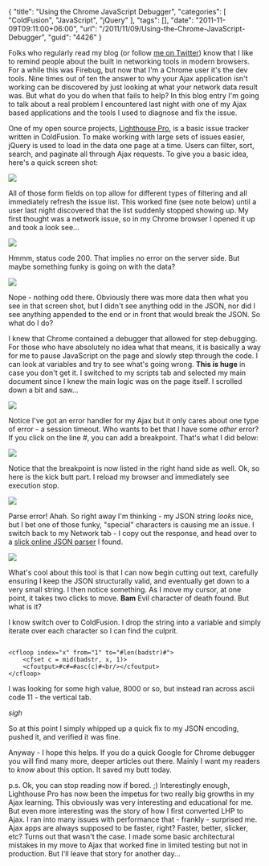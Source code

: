 {
	"title": "Using the Chrome JavaScript Debugger",
	"categories": [
		"ColdFusion",
		"JavaScript",
		"jQuery"
	],
	"tags": [],
	"date": "2011-11-09T09:11:00+06:00",
	"url": "/2011/11/09/Using-the-Chrome-JavaScript-Debugger",
	"guid": "4426"
}

Folks who regularly read my blog (or follow <a href="http://twitter.com/cfjedimaster">me on Twitter</a>) know that I like to remind people about the built in networking tools in modern browsers. For a while this was Firebug, but now that I'm a Chrome user it's the dev tools. Nine times out of ten the answer to why your Ajax application isn't working can be discovered by just looking at what your network data result was. But what do you do when that fails to help? In this blog entry I'm going to talk about a real problem I encountered last night with one of my Ajax based applications and the tools I used to diagnose and fix the issue.
<!--more-->
<p>

One of my open source projects, <a href="http://lighthousepro.riaforge.org">Lighthouse Pro</a>, is a basic issue tracker written in ColdFusion. To make working with large sets of issues easier, jQuery is used to load in the data one page at a time. Users can filter, sort, search, and paginate all through Ajax requests. To give you a basic idea, here's a quick screen shot:

<p>

<img src="http://www.raymondcamden.com/images/ScreenClip218.png" />

<p>

All of those form fields on top allow for different types of filtering and all immediately refresh the issue list. This worked fine (see note below) until a user last night discovered that the list suddenly stopped showing up. My first thought was a network issue, so in my Chrome browser I opened it up and took a look see...

<p>

<img src="http://www.coldfusionjedi.com/images/ScreenClip219.png" />

<p>

Hmmm, status code 200. That implies no error on the server side. But maybe something funky is going on with the data? 

<p>

<img src="http://www.coldfusionjedi.com/images/ScreenClip220.png" />

<p>

Nope - nothing odd there. Obviously there was more data then what you see in that screen shot, but I didn't see anything odd in the JSON, nor did I see anything appended to the end or in front that would break the JSON. So what do I do?

<p>

I knew that Chrome contained a debugger that allowed for step debugging. For those who have absolutely no idea what that means, it is basically a way for me to pause JavaScript on the page and slowly step through the code. I can look at variables and try to see what's going wrong. <b>This is huge</b> in case you don't get it. I switched to my scripts tab and selected my main document since I knew the main logic was on the page itself. I scrolled down a bit and saw...

<p>

<img src="http://www.coldfusionjedi.com/images/ScreenClip222.png" />

<p>

Notice I've got an error handler for my Ajax but it only cares about one type of error - a session timeout. Who wants to bet that I have some <i>other</i> error? If you click on the line #, you can add a breakpoint. That's what I did below:

<p>

<img src="http://www.coldfusionjedi.com/images/ScreenClip223.png" />

<p>

Notice that the breakpoint is now listed in the right hand side as well. Ok, so here is the kick butt part. I reload my browser and immediately see execution stop.

<p>

<img src="http://www.coldfusionjedi.com/images/ScreenClip224.png" />

<p>

Parse error! Ahah. So right away I'm thinking - my JSON string <i>looks</i> nice, but I bet one of those funky, "special" characters is causing me an issue. I switch back to my Network tab - I copy out the response, and head over to a <a href="http://json.parser.online.fr/">slick online JSON parser</a> I found. 

<p>

<img src="http://www.coldfusionjedi.com/images/ScreenClip225.png" />

<p>

What's cool about this tool is that I can now begin cutting out text, carefully ensuring I keep the JSON structurally valid, and eventually get down to a very small string. I then notice something. As I move my cursor, at one point, it takes two clicks to move. <b>Bam</b> Evil character of death found. But what is it? 

<p>

I know switch over to ColdFusion. I drop the string into a variable and simply iterate over each character so I can find the culprit.

<p>

<code>
&lt;cfloop index="x" from="1" to="#len(badstr)#"&gt;
	&lt;cfset c = mid(badstr, x, 1)&gt;
	&lt;cfoutput&gt;#c#=#asc(c)#&lt;br/&gt;&lt;/cfoutput&gt;
&lt;/cfloop&gt;
</code>

<p>

I was looking for some high value, 8000 or so, but instead ran across ascii code 11 - the vertical tab. 

<p>

*sigh*

<p>

So at this point I simply whipped up a quick fix to my JSON encoding, pushed it, and verified it was fine. 

<p>

Anyway - I hope this helps. If you do a quick Google for Chrome debugger you will find many more, deeper articles out there. Mainly I want my readers to <i>know</i> about this option. It saved my butt today.

<p>

p.s. Ok, you can stop reading now if bored. ;) Interestingly enough, Lighthouse Pro has now been the impetus for two really big growths in my Ajax learning. This obviously was very interesting and educational for me. But even more interesting was the story of how I first converted LHP to Ajax. I ran into many issues with performance that - frankly - surprised me. Ajax apps are always supposed to be faster, right? Faster, better, slicker, etc? Turns out that wasn't the case. I made some basic architectural mistakes in my move to Ajax that worked fine in limited testing but not in production. But I'll leave that story for another day...